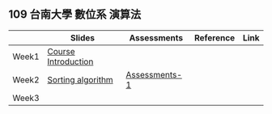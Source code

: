## 109 台南大學 數位系 演算法


|       | Slides                                                                                                    | Assessments                                          | Reference | Link |
|-------|-----------------------------------------------------------------------------------------------------------|------------------------------------------------------|-----------|------|
| Week1 | [Course Introduction](https://drive.google.com/file/d/1FzLF0SVNnJKjHHEAW4tE3bUnIFnNeOZ3/view?usp=sharing) |                                                      |           |      |
| Week2 | [Sorting algorithm](https://drive.google.com/file/d/1G77-RFYMUxFSC_87kefMOy4WMdk7QFJv/view?usp=sharing)   | [Assessments-1](https://forms.gle/QKvEAp1DZ6Ts4vzeA) |           |      |
| Week3 |                                                                                                           |                                                      |           |      |
